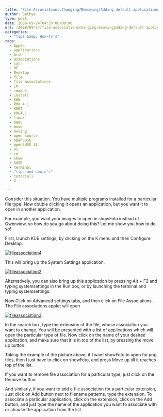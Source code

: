 ```yaml
---
title: 'File Associations:Changing/Removing/Adding default applications for particular filetypes in openSUSE 11 & KDE 4.1'
author: Sathya
type: post
date: 2008-09-24T04:30:00+00:00
url: /2008/09/24/file-associationschangingremovingadding-default-applications-for-particular-filetypes-in-opensuse-11-kde-41/
categories:
  - "Tips &amp; How-To's"
tags:
  - Apple
  - applications
  - Arch
  - associations
  - cat
  - DE
  - Desktop
  - file
  - file associations
  - IM
  - images
  - install
  - KDE
  - kde 4.1
  - KDE4
  - KDE4.1
  - linux
  - menu
  - move
  - moving
  - open source
  - openSuSE
  - openSUSE 11
  - os
  - rm
  - show
  - SUSE
  - terminal
  - "tips-and-howto's"
  - tutorials
  - X

---
```

Consider this situation. You have multiple programs installed for a particular file type. Now double clicking it opens an application, but you want it to open in another application.

For example, you want your images to open in showFoto instead of Gwenview, so how do you go about doing this? Let me show you how to do so!

<!--more-->

First, launch KDE settings, by clicking on the K menu and then Configure Desktop.

[<img style="border-right: 0px; border-top: 0px; border-left: 0px; border-bottom: 0px" title="fileassociation4" src="http://sathyasays.com/wp-content/uploads/2008/09/fileassociation4-thumb.jpg" border="0" alt="fileassociation4"   />][1]

This will bring up the System Settings application.

[<img style="border-right: 0px; border-top: 0px; border-left: 0px; border-bottom: 0px" title="fileassociation2" src="http://sathyasays.com/wp-content/uploads/2008/09/fileassociation2-thumb.jpg" border="0" alt="fileassociation2"   />][2]

Alternatively, you can also bring up this application by pressing Alt + F2 and typing systemsettings in the Run box, or by launching the terminal and typing systemsettings.

Now Click on Advanced settings tabs, and then click on File Associations. The File associations applet will open

[<img style="border-right: 0px; border-top: 0px; border-left: 0px; border-bottom: 0px" title="fileassociation3" src="http://sathyasays.com/wp-content/uploads/2008/09/fileassociation3-thumb.jpg" border="0" alt="fileassociation3"   />][3] 

In the search box, type the extension of the file, whose association you want to change. You will be presented with a list of applications which will open the particular type of file. Now click on the name of your desired application, and make sure that it is in top of the list, by pressing the move up button.

Taking the example of the picture above, if I want showFoto to open for png files, then I just have to click on showFoto, and press Move up till it reaches top of the list.

If you want to remove file association for a particular type, just click on the Remove button.

And similarly, if you want to add a file association for a particular extension, Just click on Add button next to filename patterns, type the extension. To associate a particular application, click on the extension, click on the Add button, and just type the name of the application you want to associate with or choose the application from the list

 [1]: http://sathyasays.com/wp-content/uploads/2008/09/fileassociation43.jpg
 [2]: http://sathyasays.com/wp-content/uploads/2008/09/fileassociation2.jpg
 [3]: http://sathyasays.com/wp-content/uploads/2008/09/fileassociation3.jpg

